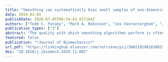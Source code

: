 ```yaml
---
title: "Smoothing can systematically bias small samples of one-dimensional biomechanical continua"
date: 2019-01-01
publishDate: 2020-07-05T06:34:43.927184Z
authors: ["Todd C. Pataky", "Mark A. Robinson", "Jos Vanrenterghem", "John H. Challis"]
publication_types: ["2"]
abstract: "The quality with which smoothing algorithms perform is often assessed in simulation by starting with a known 1D datum, adding noise, smoothing the noisy data, then quantifying the difference between the smoothed data and known datum, often using mean-square error (MSE). While effectively summarizing overall difference, MSE fails to capture localized, one-sided errors. This paper describes how smoothing noisy 1D data using a variety of algorithms can introduce systematic bias, and quantiﬁes this bias using the false positive rate (FPR): the probability that a smoothing algorithm will yield a dataset whose 1D mean differs signiﬁcantly from its true 1D datum. A simulation study was conducted involving six 1D datum continua, and four smoothing algorithms whose parameters were systematically manipulated along with sample size and noise amplitude. Approximately ten million simulation iterations were evaluated. FPRs were calculated at a ¼ 0:05, based on the calculated smoothness of the resulting datasets. Results showed that FPRs were much higher than the expected value of a, and in many cases approached 100%. FPRs were highest with aggressive smoothing parameters, large sample sizes and small noise amplitudes, irrespective of both smoothing algorithm and the 1D datum. These results suggest that smoothing 1D biomechanical data can introduce statistical bias with relatively high probability. The implications are experiment-speciﬁc because the biomechanical meaning of 1D changes can vary vastly between datasets. Smoothing-induced bias should be a cause for general concern when small 1D changes have non-trivial biomechanical consequences."
featured: false
publication: "*Journal of Biomechanics*"
url_pdf: "https://linkinghub.elsevier.com/retrieve/pii/S0021929018308339"
doi: "10.1016/j.jbiomech.2018.11.002"
---
```



